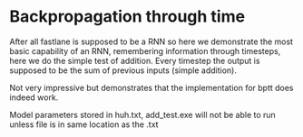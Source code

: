 # Backpropagation through time

After all fastlane is supposed to be a RNN so here we demonstrate the most basic capability of an RNN, remembering information through timesteps, here we do the simple test of addition. Every timestep the output is supposed to be the sum of previous inputs (simple addition).

Not very impressive but demonstrates that the implementation for bptt does indeed work.

Model parameters stored in huh.txt,
add_test.exe will not be able to run unless file is in same location as the .txt


